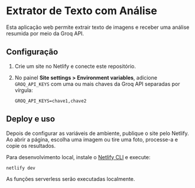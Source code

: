 # Extrator de Texto com Análise

Esta aplicação web permite extrair texto de imagens e receber uma análise resumida por meio da Groq API.

## Configuração

1. Crie um site no Netlify e conecte este repositório.
2. No painel **Site settings > Environment variables**, adicione `GROQ_API_KEYS` com uma ou mais chaves da Groq API separadas por vírgula:
   
   ```
   GROQ_API_KEYS=chave1,chave2
   ```

## Deploy e uso

Depois de configurar as variáveis de ambiente, publique o site pelo Netlify. Ao abrir a página, escolha uma imagem ou tire uma foto, processe-a e copie os resultados.

Para desenvolvimento local, instale o [Netlify CLI](https://docs.netlify.com/cli/get-started/) e execute:

```bash
netlify dev
```

As funções serverless serão executadas localmente.
